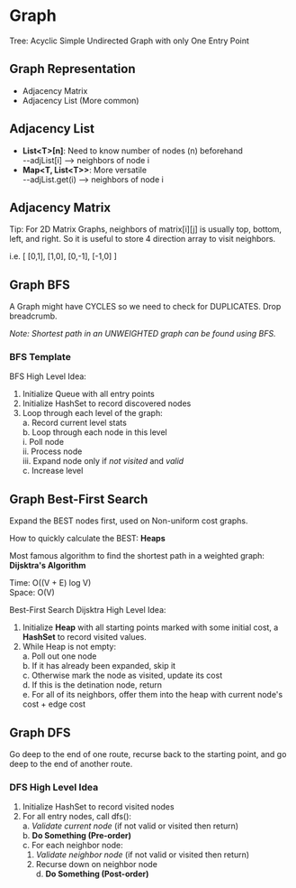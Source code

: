 # Graph

Tree: Acyclic Simple Undirected Graph with only One Entry Point

## Graph Representation

* Adjacency Matrix
* Adjacency List (More common)

## Adjacency List

* **List\<T\>[n]**: Need to know number of nodes (n) beforehand <br>
--adjList[i] --> neighbors of node i
* **Map<T, List\<T\>>**: More versatile <br>
--adjList.get(i) --> neighbors of node i

## Adjacency Matrix

Tip: For 2D Matrix Graphs, neighbors of matrix[i][j] is usually top, bottom, left, and right. So it is useful to store 4 direction array to visit neighbors.

i.e. \[ \[0,1\], \[1,0\], \[0,-1\], \[-1,0\] \]

## Graph BFS

A Graph might have CYCLES so we need to check for DUPLICATES. Drop breadcrumb.

*Note: Shortest path in an UNWEIGHTED graph can be found using BFS.*

### BFS Template

BFS High Level Idea: <br>
1. Initialize Queue with all entry points <br>
2. Initialize HashSet to record discovered nodes <br>
3. Loop through each level of the graph: <br>
   a. Record current level stats <br>
   b. Loop through each node in this level <br>
        i. Poll node <br>
        ii. Process node <br> 
        iii. Expand node only if *not visited* and *valid* <br>
   c. Increase level <br>
   
## Graph Best-First Search

Expand the BEST nodes first, used on Non-uniform cost graphs.

How to quickly calculate the BEST: **Heaps**

Most famous algorithm to find the shortest path in a weighted graph: **Dijsktra's Algorithm**

Time: O((V + E) log V) <br>
Space: O(V) <br>

Best-First Search Dijsktra High Level Idea: <br>
1. Initialize **Heap** with all starting points marked with some initial cost, a **HashSet** to record visited values. <br>
2. While Heap is not empty: <br>
   a. Poll out one node <br>
   b. If it has already been expanded, skip it <br>
   c. Otherwise mark the node as visited, update its cost <br>
   d. If this is the detination node, return <br>
   e. For all of its neighbors, offer them into the heap with current node's cost + edge cost

## Graph DFS

Go deep to the end of one route, recurse back to the starting point, and go deep to the end of another route.

### DFS High Level Idea

1. Initialize HashSet to record visited nodes <br>
2. For all entry nodes, call dfs(): <br>
   a. *Validate current node* (if not valid or visited then return) <br>
   b. **Do Something (Pre-order)** <br>
   c. For each neighbor node: <br>
      1. *Validate neighbor node* (if not valid or visited then return) <br>
      2. Recurse down on neighbor node <br>
   d. **Do Something (Post-order)** <br>









